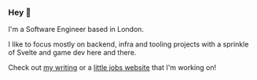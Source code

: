 ### Hey 👋

I'm a Software Engineer based in London.

I like to focus mostly on backend, infra and tooling projects with a sprinkle of Svelte and game dev here and there.

Check out [my writing](https://rornic.dev/) or a [little jobs website](https://findatechjob.dev/) that I'm working on!

<!--
**rornic/rornic** is a ✨ _special_ ✨ repository because its `README.md` (this file) appears on your GitHub profile.

Here are some ideas to get you started:

- 🔭 I’m currently working on ...
- 🌱 I’m currently learning ...
- 👯 I’m looking to collaborate on ...
- 🤔 I’m looking for help with ...
- 💬 Ask me about ...
- 📫 How to reach me: ...
- 😄 Pronouns: ...
- ⚡ Fun fact: ...
-->
